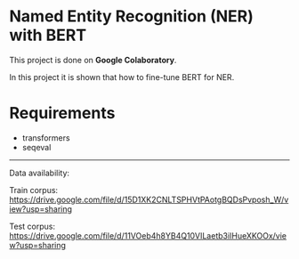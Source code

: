 # Named Entity Recognition (NER) with BERT
This project is done on **Google Colaboratory**.

In this project it is shown that how to fine-tune BERT for NER.

# Requirements
  - transformers
  - seqeval
***
Data availability:

Train corpus:
https://drive.google.com/file/d/15D1XK2CNLTSPHVtPAotgBQDsPvposh_W/view?usp=sharing

Test corpus:
https://drive.google.com/file/d/11VOeb4h8YB4Q10VILaetb3iIHueXKOOx/view?usp=sharing
